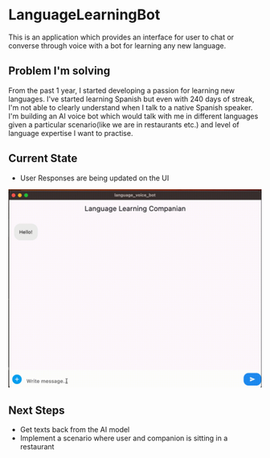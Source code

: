 # LanguageLearningBot
This is an application which provides an interface for user to chat or converse through voice with a bot for learning any new language.

## Problem I'm solving 
From the past 1 year, I started developing a passion for learning new languages. I've started learning Spanish but even with 240 days of streak, I'm not able to clearly understand when I talk to a native Spanish speaker. I'm building an AI voice bot which would talk with me in different languages given a particular scenario(like we are in restaurants etc.) and level of language expertise I want to practise.

## Current State

* User Responses are being updated on the UI

![img](./demo/11-12-2023.gif)

## Next Steps

* Get texts back from the AI model
* Implement a scenario where user and companion is sitting in a restaurant 

